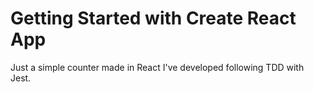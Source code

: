 # Getting Started with Create React App

Just a simple counter made in React I've developed following TDD with Jest.
